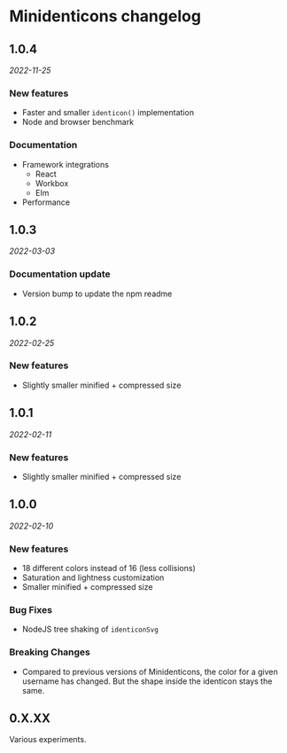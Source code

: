 # Minidenticons changelog

## 1.0.4

_2022-11-25_

### New features

- Faster and smaller `identicon()` implementation
- Node and browser benchmark

### Documentation

- Framework integrations
  - React
  - Workbox
  - Elm
- Performance

## 1.0.3

_2022-03-03_

### Documentation update

- Version bump to update the npm readme

## 1.0.2

_2022-02-25_

### New features

- Slightly smaller minified + compressed size

## 1.0.1

_2022-02-11_

### New features

- Slightly smaller minified + compressed size

## 1.0.0

_2022-02-10_

### New features

- 18 different colors instead of 16 (less collisions)
- Saturation and lightness customization
- Smaller minified + compressed size

### Bug Fixes

- NodeJS tree shaking of `identiconSvg`


### Breaking Changes

- Compared to previous versions of Minidenticons, the color for a given username has changed. But the shape inside the identicon stays the same.

## 0.X.XX

Various experiments.
